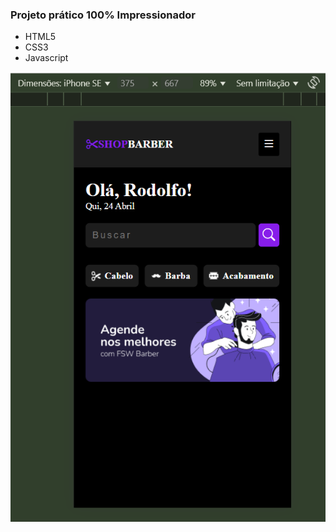 ### Projeto prático 100% Impressionador

* HTML5
* CSS3
* Javascript

<img src="./screens/home-1.png" alt="" />